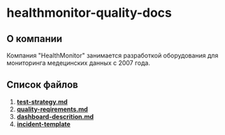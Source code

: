 # healthmonitor-quality-docs

## О компании

Компания "HealthMonitor" занимается разработкой оборудования для мониторинга медецинских данных с 2007 года.


## Список файлов
1. [**test-strategy.md**](/workspaces/healthmonitor-quality-docs/docs/testing/test-strategy.md)
2. [**quality-reqirements.md**](/workspaces/healthmonitor-quality-docs/docs/requirements/quality-requirements.md)
3. [**dashboard-descrition.md**](monitoring/dashboard-description.md)
4. [**incident-template**](incidents/incident-template.md)
